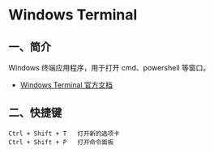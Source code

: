 # Windows Terminal
## 一、简介
Windows 终端应用程序，用于打开 cmd、powershell 等窗口。

+ [Windows Terminal 官方文档](https://learn.microsoft.com/zh-cn/windows/terminal/)

## 二、快捷键
```text
Ctrl + Shift + T   打开新的选项卡
Ctrl + Shift + P   打开命令面板
```